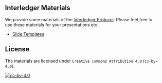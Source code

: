 ## Interledger Materials
We provide some materials of the [Interledger Protocol](https://interledger.org/). Please feel free to use these materials for your presentations etc.

- [Slide Templates](slide-templates)

## License

The materials are licensed under `Creative Commons Attribution 4.0` (`cc-by-4.0`).

[![cc-by-4.0](https://licensebuttons.net/l/by/4.0/88x31.png "cc-by-4.0")](https://creativecommons.org/licenses/by/4.0/legalcode)